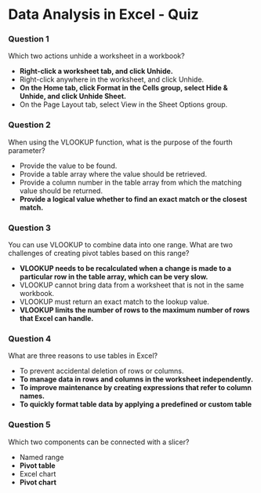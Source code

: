 # Data Analysis in Excel - Quiz

### Question 1

Which two actions unhide a worksheet in a workbook?

- **Right-click a worksheet tab, and click Unhide.**
- Right-click anywhere in the worksheet, and click Unhide.
- **On the Home tab, click Format in the Cells group, select Hide & Unhide, and click Unhide Sheet.**
- On the Page Layout tab, select View in the Sheet Options group.

### Question 2

When using the VLOOKUP function, what is the purpose of the fourth parameter?

- Provide the value to be found.
- Provide a table array where the value should be retrieved.
- Provide a column number in the table array from which the matching value should be returned.
- **Provide a logical value whether to find an exact match or the closest match.**

### Question 3

You can use VLOOKUP to combine data into one range. What are two challenges of creating pivot tables based on this range?

- **VLOOKUP needs to be recalculated when a change is made to a particular row in the table array, which can be very slow.**
- VLOOKUP cannot bring data from a worksheet that is not in the same workbook.
- VLOOKUP must return an exact match to the lookup value.
- **VLOOKUP limits the number of rows to the maximum number of rows that Excel can handle.**

### Question 4

What are three reasons to use tables in Excel?

- To prevent accidental deletion of rows or columns.
- **To manage data in rows and columns in the worksheet independently.**
- **To improve maintenance by creating expressions that refer to column names.**
- **To quickly format table data by applying a predefined or custom table**

### Question 5

Which two components can be connected with a slicer?

- Named range
- **Pivot table**
- Excel chart
- **Pivot chart**
